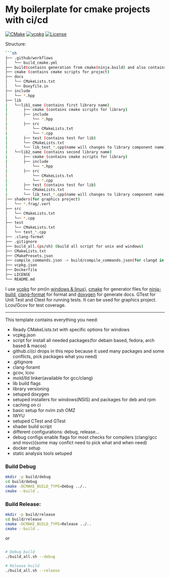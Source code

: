 # My boilerplate for cmake projects with ci/cd

[![CMake](https://img.shields.io/badge/CMake-3.26+-blue.svg)](https://cmake.org/)
[![vcpkg](https://img.shields.io/badge/vcpkg-enabled-green.svg)](https://vcpkg.io/)
[![License](https://img.shields.io/badge/license-MIT-blue.svg)](LICENSE)

Structure:

```sh
```sh
├── .github/workflows
│   └── build_cmake.yml
├── build(contains generation from cmake(ninja.build) and also contains compile_commands.json
├── cmake (contains cmake scripts for project)
├── docs
│   └── CMakeLists.txt
│   └── Doxyfile.in  
├── include
│   └── *.hpp
├── lib
|   └──lib1_name (contains first library name)
|		├── cmake (contains cmake scripts for library)
|		├── include
│			└── *.hpp
|		├── src
│			└── CMakeLists.txt
|			└── *.cpp
|		├── test (contains test for lib)
|		└── CMakeLists.txt
|		└── lib_test_*.cpp(name will changes to library component name)
|   └──lib2_name (contains second library name)
|		├── cmake (contains cmake scripts for library)
|		├── include
│			└── *.hpp
|		├── src
│			└── CMakeLists.txt
|			└── *.cpp
|		├── test (contains test for lib)
|		└── CMakeLists.txt
|		└── lib_test_*.cpp(name will changes to library component name)
│── shaders(for graphics project)
│   └── *.frag/.vert
├── src
│   └── CMakeLists.txt
│   └── *.cpp
├── test
│   └── CMakeLists.txt
│   └── test_*.cpp
├── .clang-format
├── .gitignore
├── build_all.(ps/sh) (build all script for unix and windows)
├── CMakeLists.txt
├── CMakePresets.json
├── compile_commands.json -> build/compile_commands.json(for clangd in nvim/vsc)
├── vcpkg.json
├── Dockerfile
├── LICENSE
└── README.md
```

I use  [vcpkg](https://vcpkg.io/en/index.html) for pm(in [windows & linux](https://github.com/cppshizoidS/cmake_boilerplate/tree/vcpkg)), [cmake](https://cmake.org/) for generator files for [ninja-build](https://ninja-build.org/), [clang-format](https://clang.llvm.org/docs/ClangFormat.html) for format and [doxygen](https://www.doxygen.nl/manual/index.html) for generate docs.
GTest for Unit Test and Ctest for running tests. It can be used for graphics project.
Lcov/Gcov for test coverage. 


---
This template contains everything you need:
* Ready CMakeLists.txt with specific options for windows 
* vcpkg.json
* script for install all needed packages(for debain based, fedora, arch based & macos)
* github.ci(ci drops in this repo because it used many packages and some conflicts, pick packages what you need)
* .gitignore
* clang-foramt
* gcov, lcov
* mold/lld linker(available for gcc/clang)
* lib build flags
* library versioning
* setuped doxygen
* setuped installers for windows(NSIS) and packages for deb and rpm
* caching on ci
* basic setup for nvim zsh OMZ
* IWYU
* setuped CTest and GTest
* shader build script
* different configurations: debug, release...
* debug configs enable flags for most checks for compilers (clang/gcc and msvc)(some may confict need to pick what and when need)
* docker setup
* static analysis tools setuped

### Build Debug

```sh
mkdir -p build/debug
cd build/debug
cmake -DCMAKE_BUILD_TYPE=Debug ../..
cmake --build .
```

### Build Release:
```sh
mkdir -p build/release
cd build/release
cmake -DCMAKE_BUILD_TYPE=Release ../..
cmake --build .
```

or

```sh

# Debug build
./build_all.sh --debug

# Release build
./build_all.sh --release
```
